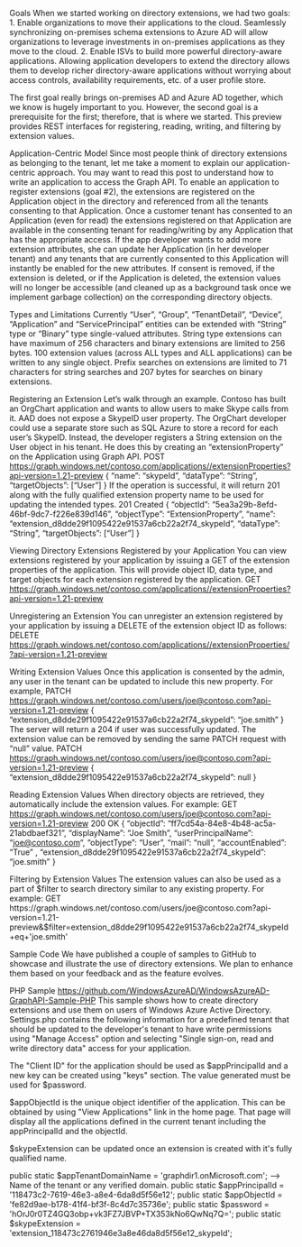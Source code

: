 Goals
When we started working on directory extensions, we had two goals: 1. Enable organizations to move their applications to the cloud. Seamlessly synchronizing on-premises schema extensions to Azure AD will allow organizations to leverage investments in on-premises applications as they move to the cloud. 2. Enable ISVs to build more powerful directory-aware applications. Allowing application developers to extend the directory allows them to develop richer directory-aware applications without worrying about access controls, availability requirements, etc. of a user profile store.

The first goal really brings on-premises AD and Azure AD together, which we know is hugely important to you. However, the second goal is a prerequisite for the first; therefore, that is where we started. This preview provides REST interfaces for registering, reading, writing, and filtering by extension values.



Application-Centric Model
Since most people think of directory extensions as belonging to the tenant, let me take a moment to explain our application-centric approach. You may want to read this post to understand how to write an application to access the Graph API. To enable an application to register extensions (goal #2), the extensions are registered on the Application object in the directory and referenced from all the tenants consenting to that Application. Once a customer tenant has consented to an Application (even for read) the extensions registered on that Application are available in the consenting tenant for reading/writing by any Application that has the appropriate access. If the app developer wants to add more extension attributes, she can update her Application (in her developer tenant) and any tenants that are currently consented to this Application will instantly be enabled for the new attributes. If consent is removed, if the extension is deleted, or if the Application is deleted, the extension values will no longer be accessible (and cleaned up as a background task once we implement garbage collection) on the corresponding directory objects.



Types and Limitations
Currently “User”, “Group”, “TenantDetail”, “Device”, “Application” and “ServicePrincipal” entities can be extended with “String” type or “Binary” type single-valued attributes. String type extensions can have maximum of 256 characters and binary extensions are limited to 256 bytes. 100 extension values (across ALL types and ALL applications) can be written to any single object. Prefix searches on extensions are limited to 71 characters for string searches and 207 bytes for searches on binary extensions.



Registering an Extension
Let’s walk through an example. Contoso has built an OrgChart application and wants to allow users to make Skype calls from it. AAD does not expose a SkypeID user property. The OrgChart developer could use a separate store such as SQL Azure to store a record for each user’s SkypeID. Instead, the developer registers a String extension on the User object in his tenant. He does this by creating an “extensionProperty” on the Application using Graph API. POST https://graph.windows.net/contoso.com/applications//extensionProperties?api-version=1.21-preview { “name”: “skypeId”, “dataType”: “String”, “targetObjects”: [“User”] } If the operation is successful, it will return 201 along with the fully qualified extension property name to be used for updating the intended types. 201 Created { “objectId”: “5ea3a29b-8efd-46bf-9dc7-f226e839d146”, “objectType”: “ExtensionProperty”, “name”: “extension_d8dde29f1095422e91537a6cb22a2f74_skypeId”, “dataType”: “String”,
“targetObjects”: [“User”] }



Viewing Directory Extensions Registered by your Application
You can view extensions registered by your application by issuing a GET of the extension properties of the application. This will provide object ID, data type, and target objects for each extension registered by the application. GET https://graph.windows.net/contoso.com/applications//extensionProperties?api-version=1.21-preview 



Unregistering an Extension
You can unregister an extension registered by your application by issuing a DELETE of the extension object ID as follows: DELETE https://graph.windows.net/contoso.com/applications//extensionProperties/?api-version=1.21-preview 



Writing Extension Values
Once this application is consented by the admin, any user in the tenant can be updated to include this new property. For example, PATCH https://graph.windows.net/contoso.com/users/joe@contoso.com?api-version=1.21-preview { “extension_d8dde29f1095422e91537a6cb22a2f74_skypeId”: “joe.smith” } The server will return a 204 if user was successfully updated. The extension value can be removed by sending the same PATCH request with “null” value. PATCH https://graph.windows.net/contoso.com/users/joe@contoso.com?api-version=1.21-preview { “extension_d8dde29f1095422e91537a6cb22a2f74_skypeId”: null }



Reading Extension Values
When directory objects are retrieved, they automatically include the extension values. For example: GET https://graph.windows.net/contoso.com/users/joe@contoso.com?api-version=1.21-preview 200 OK { “objectId”: “ff7cd54a-84e8-4b48-ac5a-21abdbaef321”, “displayName”: “Joe Smith”, “userPrincipalName”: “joe@contoso.com“, “objectType”: “User”, “mail”: “null”, “accountEnabled”: “True” , “extension_d8dde29f1095422e91537a6cb22a2f74_skypeId”: “joe.smith” }



Filtering by Extension Values
The extension values can also be used as a part of $filter to search directory similar to any existing property. For example: GET https://graph.windows.net/contoso.com/users/joe@contoso.com?api-version=1.21-preview&$filter=extension_d8dde29f1095422e91537a6cb22a2f74_skypeId+eq+'joe.smith'



Sample Code
We have published a couple of samples to GitHub to showcase and illustrate the use of directory extensions. We plan to enhance them based on your feedback and as the feature evolves. 

PHP Sample
https://github.com/WindowsAzureAD/WindowsAzureAD-GraphAPI-Sample-PHP
This sample shows how to create directory extensions and use them on users of Windows Azure Active Directory. Settings.php contains the following information for a predefined tenant that should be updated to the developer's tenant to have write permissions using "Manage Access" option and selecting "Single sign-on, read and write directory data" access for your application.

The "Client ID" for the application should be used as $appPrincipalId and a new key can be created using "keys" section. The value generated must be used for $password.

$appObjectId is the unique object identifier of the application. This can be obtained by using "View Applications" link in the home page. That page will display all the applications defined in the current tenant including the appPrincipalId and the objectId.

$skypeExtension can be updated once an extension is created with it's fully qualified name.

public static $appTenantDomainName = 'graphdir1.onMicrosoft.com'; --> Name of the tenant or any verified domain. 
public static $appPrincipalId = '118473c2-7619-46e3-a8e4-6da8d5f56e12';
public static $appObjectId = 'fe82d9ae-b178-41f4-bf3f-8c4d7c35736e';
public static $password = 'hOrJ0r0TZ4GQ3obp+vk3FZ7JBVP+TX353kNo6QwNq7Q=';
public static $skypeExtension = 'extension_118473c2761946e3a8e46da8d5f56e12_skypeId';
